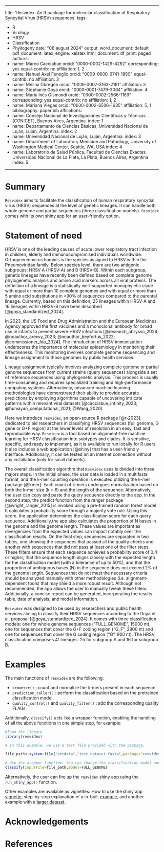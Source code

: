 
---
title: 'Resvidex: An R package for molecular classification of Respiratory Syncytial
  Virus (HRSV) sequences'
tags:
- R
- Virology
- HRSV
- Classification
- Phyilogeny
date: "06 august 2024"
output:
  word_document: default
  pdf_document:
    latex_engine: xelatex
  html_document:
    df_print: paged
authors:
- name: Marco Cacciabue
  orcid: "0000-0002-1429-4252"
  corresponding: yes
  equal-contrib: no
  affiliation: 1, 2
- name: Nahuel Axel Fenoglio
  orcid: "0009-0000-9741-1890"
  equal-contrib: no
  affiliation: 3
- name: Melina Obregón
  orcid: "0009-0007-3163-2181"
  affiliation: 3
- name: Stephanie Goya
  orcid: "0000-0001-7479-3064"
  affiliation: 4
- name: María Inés Gismondi
  orcid: "0000-0002-2566-1169"
  corresponding: yes
  equal-contrib: no
  affiliation: 1, 2
- name: Mariana Viegas
  orcid: "0000-0002-6506-1635"
  affiliation: 5, 1
bibliography: paper.bib
affiliations:
- name: Consejo Nacional de Investigaciones Científicas y Técnicas (CONICET), Buenos
    Aires, Argentina.
  index: 1
- name: Departamento de Ciencias Básicas, Universidad Nacional de Luján, Luján, Argentina.
  index: 2
- name: Universidad Nacional de Luján, Luján, Argentina.
  index: 3
- name: Department of Laboratory Medicine and Pathology, University of Washington
    Medical Center, Seattle, WA, USA
  index: 4
- name: Laboratorio de Salud Pública, Facultad de Ciencias Exactas, Universidad Nacional
    de La Plata, La Plata, Buenos Aires, Argentina
  index: 5
---

# Summary
`Resvidex` aims to facilitate the classification of human respiratory syncytial virus (HRSV) sequences at the level of genetic lineages. It can handle both whole genome and partial sequences (three classification models). `Resvidex` comes with its own shiny app for an user-friendly option. 



# Statement of need
HRSV is one of the leading causes of acute lower respiratory tract infection in children, elderly and immunocompromised individuals worldwide. Orthopneumovirus hominis is the species assigned to HRSV within the Pneumoviridae family. Below species level, there are two antigenic subgroups: HRSV A (HRSV-A) and B (HRSV-B). Within each subgroup, genetic lineages have recently been defined based on complete genome phylogenetic analysis and amino acid markers across all viral proteins. The definition of a lineage is a statistically well-supported monophyletic clade with equal or more than 10 complete genomes and with equal or more than 5 amino acid substitutions in >90% of sequences compared to the parental lineage. Currently, based on this definition, 25 lineages within HRSV-A and 16 lineages within HRSV-B have been described [@goya_standardized_2024].

In 2023, the US Food and Drug Administration and the European Medicines Agency approved the first vaccines and a monoclonal antibody for broad use in infants to prevent severe HRSV infections [@research_abrysvo_2024; @noauthor_arexvy_2023; @noauthor_beyfortus_2022; @commissioner_fda_2024]. The introduction of HRSV immunization underscores the importance of molecular epidemiology in monitoring their effectiveness. This monitoring involves complete genome sequencing and lineage assignment to those genomes by public health services. 

Lineage assignment typically involves analyzing complete genome or partial genome sequences from current strains (query sequences) alongside a set of reference sequences using phylogenetic analysis. This process is usually time-consuming and requires specialized training and high-performance computing  systems. Alternatively, advanced machine learning methodologies have demonstrated their ability to provide accurate predictions by employing algorithms capable of uncovering intricate patterns within relevant viral datasets [@cacciabue_infinity_2023; @humayun_computational_2021; @Wang_2020].

Here we introduce `resvidex`, an open-source R package [@r-2023], dedicated to aid researchers in classifying HRSV sequences (full genome, G gene or G+F region) at the lower levels of resolution in an easy, fast and reproducible way. `Resvidex` is a tool based on alignment‐free machine learning for HRSV classification into subtypes and clades. It is sensitive, specific, and ready to implement, as it is available to run locally for R users. It also includes a web application [@shiny] that has a user‐friendly interface. Additionally, it can be tested on an internet connection without any installation (only for small datasets).

The overall classification algorithm that `Resvidex` uses is divided into three majors steps. In the initial phase, the user data is loaded in a multifasta format, and the k-mer counting operation is executed utilizing the k-mer package [@kmer]. Each count of k-mers undergoes normalization based on both the k-mer size (k = 6) and the length of the sequence. Alternatively, the user can copy and paste the query sequence directly to the app.
In the second step, the predict function from the ranger package [@wright_ranger_2015] is invoked using a pre-trained random forest model. It calculates a probability score through a majority vote rule. Using this score, the application determines the classification score for each query sequence. Additionally,the app also calculates the proportion of N bases in the genome and the genome length. These values are important as divergencies from the expected values can impact notably over the classification results. On the final step, sequences are separated in two tables, one showing the sequences that passed all the quality checks and another with sequences that did not pass at least one of the filter steps. These filters ensure that each sequence achieves a probability score of 0.4 or higher, that the sequence length aligns closely with the expected length for the classification model (with a tolerance of up to 50%), and that the proportion of ambiguous bases (N) in the sequence does not exceed 2% of the genome length. Sequences that do not meet the necessary criteria should be analyzed manually with other methodologies (i.e. alignment-dependent tools) that may shield a more robust result. Although not recommended, the app allows the user to manually tweak these filters. Additionally, a concise report can be generated, incorporating the results table, date of analysis, and model information. 

`Resvidex` was designed to be used by researchers and public health services aiming to classify their HRSV sequences according to the Goya et al. proposal [@goya_standardized_2024]. It comes with three classification models: one for whole genome sequences (“FULL_GENOME”, 15000 nt), one for sequences that cover the G+F coding region (“G_F”, 2800 nt) and one for sequences that cover the G coding region (“G”, 900 nt). The HRSV classification comprises 41 lineages: 25 for subgroup A and 16 for subgroup B.

# Examples

The main functions of `resvidex` are the following:

-   `kcounter()` : count and normalize the k-mers present in each sequence.
-   `prediction_caller()` : perform the classification based on the pretrained classification model.
-   `quality_control()` and `quality_filter()` : add the corresponding quality FLAGs.

Additionally, `classify()` acts like a wrapper function, enabling the handling of all the above functions in one simple step, for example:

```r
#load the library
library(resvidex)

# In this example, we use a test file provided with the package. 

file_path<-system.file("extdata","test_dataset.fasta",package="resvidex")

# Use the wrapper function. You can change the classification model and pass other arguments as needed.
classify(inputFile=file_path,model=FULL_GENOME)
```
Alternatively, the user can fire up the `resvidex` shiny app using the `run_shiny_app()` function.

Other examples are available as vignettes: How to use the shiny app [vignette](https://marcocacciabue.github.io/resvidex/articles/01_resvidex_vignette.html), step-by-step explanation of a in-built [example](https://marcocacciabue.github.io/resvidex/articles/02_resvidex_vignette_R.html), and another example with a [larger dataset](https://marcocacciabue.github.io/resvidex/articles/04_an_example.html). 

# Acknowledgements



# References
